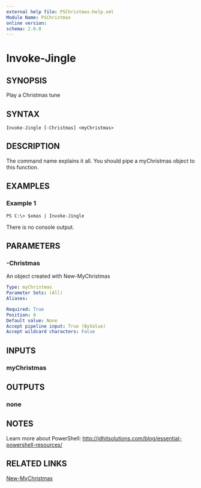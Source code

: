 ```yaml
---
external help file: PSChristmas-help.xml
Module Name: PSChristmas
online version: 
schema: 2.0.0
---
```


# Invoke-Jingle

## SYNOPSIS
Play a Christmas tune

## SYNTAX

```
Invoke-Jingle [-Christmas] <myChristmas>
```

## DESCRIPTION
The command name explains it all. You should pipe a myChristmas object to this function.

## EXAMPLES

### Example 1
```
PS C:\> $xmas | Invoke-Jingle
```

There is no console output.

## PARAMETERS

### -Christmas
An object created with New-MyChristmas

```yaml
Type: myChristmas
Parameter Sets: (All)
Aliases: 

Required: True
Position: 0
Default value: None
Accept pipeline input: True (ByValue)
Accept wildcard characters: False
```

## INPUTS

### myChristmas


## OUTPUTS

### none


## NOTES
Learn more about PowerShell: http://jdhitsolutions.com/blog/essential-powershell-resources/

## RELATED LINKS
[New-MyChristmas]()
